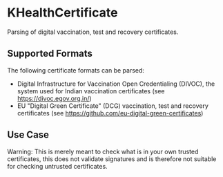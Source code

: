 # KHealthCertificate

Parsing of digital vaccination, test and recovery certificates.

## Supported Formats

The following certificate formats can be parsed:

* Digital Infrastructure for Vaccination Open Credentialing (DIVOC), the system used for Indian vaccination certificates (see https://divoc.egov.org.in/)
* EU "Digital Green Certificate" (DCG) vaccination, test and recovery certificates (see https://github.com/eu-digital-green-certificates)

## Use Case

Warning: This is merely meant to check what is in your own trusted certificates, this does not
validate signatures and is therefore not suitable for checking untrusted certificates.
